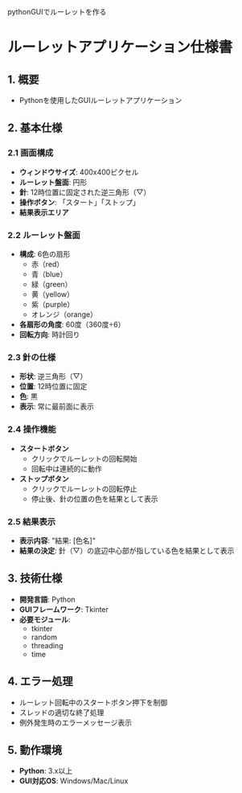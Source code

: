 pythonGUIでルーレットを作る

# ルーレットアプリケーション仕様書

## 1. 概要
- Pythonを使用したGUIルーレットアプリケーション

## 2. 基本仕様

### 2.1 画面構成
- **ウィンドウサイズ**: 400x400ピクセル
- **ルーレット盤面**: 円形
- **針**: 12時位置に固定された逆三角形（▽）
- **操作ボタン**: 「スタート」「ストップ」
- **結果表示エリア**

### 2.2 ルーレット盤面
- **構成**: 6色の扇形
  - 赤（red）
  - 青（blue）
  - 緑（green）
  - 黄（yellow）
  - 紫（purple）
  - オレンジ（orange）
- **各扇形の角度**: 60度（360度÷6）
- **回転方向**: 時計回り

### 2.3 針の仕様
- **形状**: 逆三角形（▽）
- **位置**: 12時位置に固定
- **色**: 黒
- **表示**: 常に最前面に表示

### 2.4 操作機能
- **スタートボタン**
  - クリックでルーレットの回転開始
  - 回転中は連続的に動作
- **ストップボタン**
  - クリックでルーレットの回転停止
  - 停止後、針の位置の色を結果として表示

### 2.5 結果表示
- **表示内容**: "結果: [色名]"
- **結果の決定**: 針（▽）の底辺中心部が指している色を結果として表示

## 3. 技術仕様
- **開発言語**: Python
- **GUIフレームワーク**: Tkinter
- **必要モジュール**:
  - tkinter
  - random
  - threading
  - time

## 4. エラー処理
- ルーレット回転中のスタートボタン押下を制御
- スレッドの適切な終了処理
- 例外発生時のエラーメッセージ表示

## 5. 動作環境
- **Python**: 3.x以上
- **GUI対応OS**: Windows/Mac/Linux